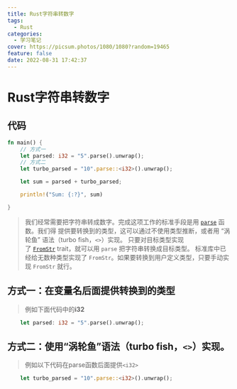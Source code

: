 ```yaml
---
title: Rust字符串转数字
tags:
  - Rust
categories:
  - 学习笔记
cover: https://picsum.photos/1080/1080?random=19465
feature: false
date: 2022-08-31 17:42:37
---
```

# Rust字符串转数字
## 代码
```Rust
fn main() {
	// 方式一
    let parsed: i32 = "5".parse().unwrap();
	// 方式二
    let turbo_parsed = "10".parse::<i32>().unwrap();

    let sum = parsed + turbo_parsed;

    println!("Sum: {:?}", sum)

}
```

> 我们经常需要把字符串转成数字。完成这项工作的标准手段是用 [`parse`](https://rustwiki.org/zh-CN/std/primitive.str.html#method.parse) 函数。我们得 提供要转换到的类型，这可以通过不使用类型推断，或者用 “涡轮鱼” 语法（turbo fish，`<>`）实现。
只要对目标类型实现了 [`FromStr`](https://rustwiki.org/zh-CN/std/str/trait.FromStr.html) trait，就可以用 `parse` 把字符串转换成目标类型。 标准库中已经给无数种类型实现了 `FromStr`。如果要转换到用户定义类型，只要手动实现 `FromStr` 就行。

## 方式一：在变量名后面提供转换到的类型
> 例如下面代码中的**i32**

```Rust
	let parsed: i32 = "5".parse().unwrap();
```

## 方式二：使用“涡轮鱼”语法（turbo fish，`<>`）实现。
> 例如以下代码在parse函数后面提供`<i32>`

```Rust
	let turbo_parsed = "10".parse::<i32>().unwrap();
```
